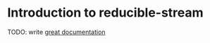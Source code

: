 # Introduction to reducible-stream

TODO: write [great documentation](http://jacobian.org/writing/what-to-write/)
